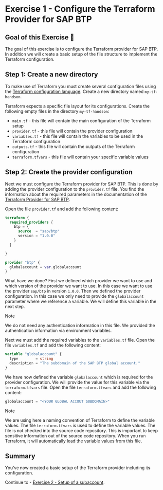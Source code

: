 # Exercise 1 - Configure the Terraform Provider for SAP BTP

## Goal of this Exercise 🎯

The goal of this exercise is to configure the Terraform provider for SAP BTP. In addition we will create a basic setup of the file structure to implement the Terraform configuration.

## Step 1: Create a new directory

To make use of Terraform you must create several configuration files using the [Terraform configuration language](https://developer.hashicorp.com/terraform/language). Create a new directory named `my-tf-handson`.

Terraform expects a specific file layout for its configurations. Create the following empty files in the directory `my-tf-handson`:

- `main.tf` - this file will contain the main configuration of the Terraform setup
- `provider.tf` - this file will contain the provider configuration
- `variables.tf` - this file will contain the variables to be used in the Terraform configuration
- `outputs.tf` - this file will contain the outputs of the Terraform configuration
- `terraform.tfvars` - this file will contain your specific variable values

## Step 2: Create the provider configuration

Next we must configure the Terraform provider for SAP BTP. This is done by adding the provider configuration to the `provider.tf` file. You find the information about the required parameters in the documentation of the [Terraform Provider for SAP BTP](https://registry.terraform.io/providers/SAP/btp/latest/docs).

Open the file `provider.tf` and add the following content:

```terraform
terraform {
  required_providers {
    btp = {
      source  = "sap/btp"
      version = "1.0.0"
    }
  }

}

provider "btp" {
  globalaccount = var.globalaccount
}
```

What have we done? First we defined which provider we want to use and which version of the provider we want to use. In this case we want to use the provider `sap/btp` in version `1.0.0`. Then we defined the provider configuration. In this case we only need to provide the `globalaccount` parameter where we reference a variable. We will define this variable in the next step.

 > [!NOTE]
 > We do not need any authentication information in this file. We provided the authentication information via environment variables.

Next we must add the required variables to the `variables.tf` file. Open the file `variables.tf` and add the following content:

```terraform
variable "globalaccount" {
  type        = string
  description = "The subdomain of the SAP BTP global account."
}
```

We have now defined the variable `globalaccount` which is required for the provider configuration. We will provide the value for this variable via the `terraform.tfvars` file. Open
the file `terraform.tfvars` and add the following content:

```terraform
globalaccount = "<YOUR GLOBAL ACCOUT SUBDOMAIN>"
```

 > [!NOTE]
 > We are using here a naming convention of Terraform to define the variable values. The file `terraform.tfvars` is used to define the variable values. The file is not checked into the source code repository. This is important to keep sensitive information out of the source code repository. When you run Terraform, it will automatically load the variable values from this file.

## Summary

You've now created a basic setup of the Terraform provider including its configuration.  

Continue to - [Exercise 2 - Setup of a subaccount](../EXERCISE2/README.md).
